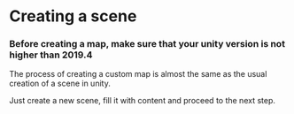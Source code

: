 # Creating a scene

### Before creating a map, make sure that your unity version is not higher than 2019.4
The process of creating a custom map is almost the same as the usual creation of a scene in unity.

Just create a new scene, fill it with content and proceed to the next step.